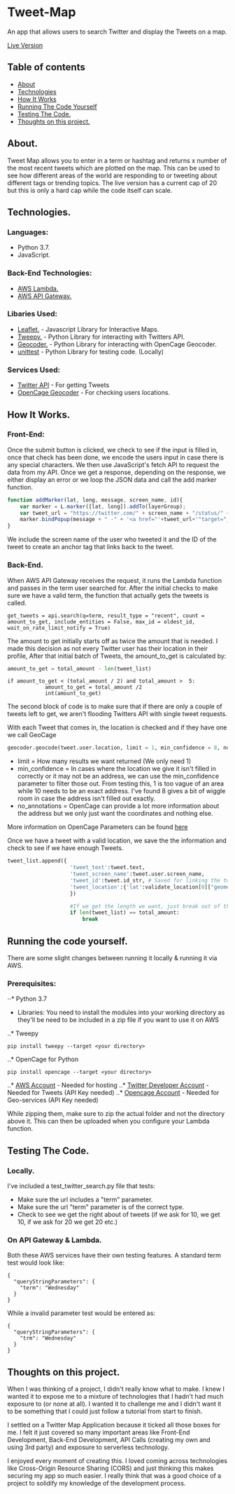 # Tweet-Map
An app that allows users to search Twitter and display the Tweets on a map.

[Live Version](https://kenneth.gargan.ie/Tweet-Map/)

## Table of contents
* [About](#about)
* [Technologies](#technologies)
* [How It Works](#how-it-works)
* [Running The Code Yourself](#running-the-code-yourself)
* [Testing The Code.](testing-the-code)
* [Thoughts on this project.](thoughts-on-this-project-&-what-i've-learned)

## About.
Tweet Map allows you to enter in a term or hashtag and returns x number of the most recent tweets which are plotted on the map. This can be used to see how different areas of the world are responding to or tweeting about different tags or trending topics.
The live version has a current cap of 20 but this is only a hard cap while the code itself can scale.

## Technologies.
### Languages: 
- Python 3.7.
- JavaScript.

### Back-End Technologies:
- [AWS Lambda.](https://aws.amazon.com/lambda/)
- [AWS API Gateway.](https://aws.amazon.com/api-gateway/)

### Libaries Used:
- [Leaflet.](https://leafletjs.com/) - Javascript Library for Interactive Maps.
- [Tweepy.](https://tweepy.readthedocs.io/en/latest/) - Python Library for interacting with Twitters API.
- [Geocoder.](https://geocoder.readthedocs.io/) - Python Library for interacting with OpenCage Geocoder.
- [unittest](https://docs.python.org/3/library/unittest.html) - Python Library for testing code. (Locally)

### Services Used:
- [Twitter API](https://developer.twitter.com/) - For getting Tweets
- [OpenCage Geocoder](https://opencagedata.com/) - For checking users locations.

## How It Works.
### Front-End:
Once the submit button is clicked, we check to see if the input is filled in, once that check has been done, we encode the users input in case there is any special characters. We then use JavaScript's fetch API to request the data from my API. Once we get a response, depending on the response, we either display an error or we loop the JSON data and call the add marker function. 

```javascript
function addMarker(lat, long, message, screen_name, id){
    var marker = L.marker([lat, long]).addTo(layerGroup);
    var tweet_url = "https://twitter.com/" + screen_name + "/status/" +id;
    marker.bindPopup(message + " -" + '<a href="'+tweet_url+'"target="_blank">'+screen_name+'</a>');
}
```
We include the screen name of the user who tweeted it and the ID of the tweet to create an anchor tag that links back to the tweet.

### Back-End.
When AWS API Gateway receives the request, it runs the Lambda function and passes in the term user searched for. After the initial checks to make sure we have a valid term, the function that actually gets the tweets is called.

```
get_tweets = api.search(q=term, result_type = "recent", count = amount_to_get, include_entities = False, max_id = oldest_id, wait_on_rate_limit_notify = True)
```

The amount to get initially starts off as twice the amount that is needed. I made this decision as not every Twitter user has their location in their profile, After that initial batch of Tweets, the amount_to_get is calculated by: 

```python
amount_to_get = total_amount - len(tweet_list)
```

```
if amount_to_get < (total_amount / 2) and total_amount >  5:
            amount_to_get = total_amount /2
            int(amount_to_get)
```

The second block of code is to make sure that if there are only a couple of tweets left to get, we aren't flooding Twitters API with single tweet requests.


With each Tweet that comes in, the location is checked and if they have one we call GeoCage

```python
geocoder.geocode(tweet.user.location, limit = 1, min_confidence = 8, no_annotations = 1)
```
- limit = How many results we want returned (We only need 1)
- min_confidence = In cases where the location we give it isn't filled in correctly or it may not be an address, we can use the min_confidence parameter to filter those out. From testing this, 1 is too vague of an area while 10 needs to be an exact address. I've found 8 gives a bit of wiggle room in case the address isn't filled out exactly. 
- no_annotations = OpenCage can provide a lot more information about the address but we only just want the coordinates and nothing else.

More information on OpenCage Parameters can be found [here](https://opencagedata.com/api#request)


Once we have a tweet with a valid location, we save the the information and check to see if we have enough Tweets.

```python
tweet_list.append({
                    'tweet_text':tweet.text,
                    'tweet_screen_name':tweet.user.screen_name,
                    'tweet_id':tweet.id_str, # Saved for linking the tweet later if we need to.
                    'tweet_location':{'lat':validate_location[0]["geometry"]["lat"], 'lng':validate_location[0]["geometry"]["lng"]}
                    })

                    #If we get the length we want, just break out of the loop
                    if len(tweet_list) == total_amount:
                        break
```

## Running the code yourself.
There are some slight changes between running it locally & running it via AWS.

### Prerequisites:
⋅⋅* Python 3.7

- Libraries: 
You need to install the modules into your working directory as they'll be need to be included in a zip file if you want to use it on AWS

..* Tweepy
```
pip install tweepy --target <your directory>
```

..* OpenCage for Python
```
pip install opencage --target <your directory>
```
..* [AWS Account](https://aws.amazon.com/) - Needed for hosting
..* [Twitter Developer Account](https://developer.twitter.com/) - Needed for Tweets (API Key needed)
..* [Opencage Account](https://opencagedata.com/) - Needed for Geo-services (API Key needed)

While zipping them, make sure to zip the actual folder and not the directory above it. This can then be uploaded when you configure your Lambda function.

## Testing The Code.

### Locally.
I've included a test_twitter_search.py file that tests:
- Make sure the url includes a "term" parameter.
- Make sure the url "term" parameter is of the correct type.
- Check to see we get the right about of tweets (if we ask for 10, we get 10, if we ask for 20 we get 20 etc.)

### On API Gateway & Lambda.
Both these AWS services have their own testing features. A standard term test would look like:

```
{
  "queryStringParameters": {
    "term": "Wednesday"
  }
}
```

While a invalid parameter test would be entered as: 
```
{
  "queryStringParameters": {
    "trm": "Wednesday"
  }
}
```

## Thoughts on this project.
When I was thinking of a project, I didn't really know what to make. I knew I wanted it to expose me to a mixture of technologies that I hadn't had much exposure to (or none at all). I wanted it to challenge me and I didn't want it to be something that I could just follow a tutorial from start to finish. 

I settled on a Twitter Map Application because it ticked all those boxes for me. I felt it just covered so many important areas like Front-End Development, Back-End Development, API Calls (creating my own and using 3rd party) and exposure to serverless technology.

I enjoyed every moment of creating this. I loved coming across technologies like Cross-Origin Resource Sharing (CORS) and just thinking this makes securing my app so much easier. I really think that was a good choice of a project to solidify my knowledge of the development process.
